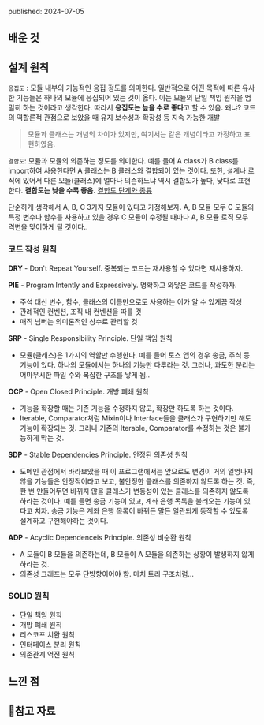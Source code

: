 published: 2024-07-05

## 배운 것
## 설계 원칙
`응집도` : 모듈 내부의 기능적인 응집 정도를 의미한다. 일반적으로 어떤 목적에 따른 유사한 기능들은 하나의 모듈에 응집되어 있는 것이 옳다.
이는 모듈의 단일 책임 원칙을 엄밀히 하는 것이라고 생각한다. 
따라서 **응집도는 높을 수로 좋다**고 할 수 있음.
왜냐? 코드의 역할론적 관점으로 보았을 때 유지 보수성과 확장성 등 지속 가능한 개발

> 모듈과 클래스는 개념의 차이가 있지만, 여기서는 같은 개념이라고 가정하고 표현하였음. 

`결합도`: 모듈과 모듈의 의존하는 정도를 의미한다. 예를 들어 A class가 B class를 import하여 사용한다면 A 클래스는 B 클래스와 결합되어 있는 것이다. 또한, 설계나 로직에 있어서 다른 모듈(클래스)에 얼마나 의존하느냐 역시 결합도가 높다, 낮다로 표현한다. 
**결합도는 낮을 수록 좋음.**  [결합도 단계와 종류](https://inpa.tistory.com/entry/OOP-%F0%9F%92%A0-%EA%B0%9D%EC%B2%B4%EC%9D%98-%EA%B2%B0%ED%95%A9%EB%8F%84-%EC%9D%91%EC%A7%91%EB%8F%84-%EC%9D%98%EB%AF%B8%EC%99%80-%EB%8B%A8%EA%B3%84-%EC%9D%B4%ED%95%B4%ED%95%98%EA%B8%B0-%EC%89%BD%EA%B2%8C-%EC%A0%95%EB%A6%AC#%EA%B2%B0%ED%95%A9%EB%8F%84_%EB%8B%A8%EA%B3%84_%EC%A2%85%EB%A5%98)

단순하게 생각해서 A, B, C 3가지 모듈이 있다고 가정해보자. A, B 모듈 모두 C 모듈의 특정 변수나 함수를 사용하고 있을 경우 C 모듈이 수정될 때마다 A, B 모듈 로직 모두 격변을 맞이하게 될 것이다..

### 코드 작성 원칙
**DRY** - Don't Repeat Yourself. 중복되는 코드는 재사용할 수 있다면 재사용하자.

**PIE** - Program Intently and Expressively. 명확하고 와닿은 코드를 작성하자.
- 주석 대신 변수, 함수, 클래스의 이름만으로도 사용하는 이가 알 수 있게끔 작성
- 관례적인 컨벤션, 조직 내 컨벤션을 따를 것
- 매직 넘버는 의미론적인 상수로 관리할 것

**SRP** - Single Responsibility Principle. 단일 책임 원칙
- 모듈(클래스)은 1가지의 역할만 수행한다.
  예를 들어 토스 앱의 경우 송금, 주식 등 기능이 있다.
  하나의 모듈에서는 하나의 기능만 다루라는 것.
  그러나, 과도한 분리는 어마무시한 파일 수와 복잡한 구조를 낳게 됨..

**OCP** - Open Closed Principle. 개방 폐쇄 원칙
- 기능을 확장할 때는 기존 기능을 수정하지 않고, 확장만 하도록 하는 것이다.
- Iterable, Comparator처럼 Mixin이나 Interface들을 클래스가 구현하기만 해도 기능이 확장되는 것. 그러나 기존의 Iterable, Comparator를 수정하는 것은 불가능하게 막는 것.

**SDP** - Stable Dependencies Principle. 안정된 의존성 원칙
- 도메인 관점에서 바라보았을 때 이 프로그램에서는 앞으로도 변경이 거의 일엉나지 않을 기능들은 안정적이라고 보고, 불안정한 클래스를 의존하지 않도록 하는 것.
  즉, 한 번 만들어두면 바뀌지 않을 클래스가 변동성이 있는 클래스를 의존하지 않도록 하라는 것이다.
  예를 들면 송금 기능이 있고, 계좌 은행 목록을 불러오는 기능이 있다고 치자.
  송금 기능은 계좌 은행 목록이 바뀌든 말든 일관되게 동작할 수 있도록 설계하고 구현해야하는 것이다.

**ADP** - Acyclic Dependenceis Principle. 의존성 비순환 원칙
- A 모듈이 B 모듈을 의존하는데, B 모듈이 A 모듈을 의존하는 상황이 발생하지 않게 하라는 것.
- 의존성 그래프는 모두 단방향이어야 함. 마치 트리 구조처럼...

### SOLID 원칙
- 단일 책임 원칙
- 개방 폐쇄 원칙
- 리스코프 치환 원칙
- 인터페이스 분리 원칙
- 의존관계 역전 원칙
## 느낀 점

## 참고 자료